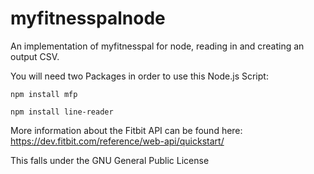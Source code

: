 # myfitnesspalnode
An implementation of myfitnesspal for node, reading in and creating an output CSV.

You will need two Packages in order to use this Node.js Script:

```npm install mfp```

```npm install line-reader```

More information about the Fitbit API can be found here: https://dev.fitbit.com/reference/web-api/quickstart/

This falls under the GNU General Public License
